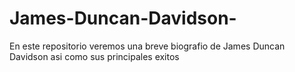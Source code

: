 # James-Duncan-Davidson-
En este repositorio veremos una breve biografio de James Duncan Davidson asi como sus principales exitos
